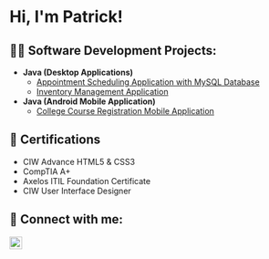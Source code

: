 <h1>Hi, I'm Patrick!

<h2>👨‍💻 Software Development Projects:</h2>

- <b>Java (Desktop Applications)</b>
  - [Appointment Scheduling Application with MySQL Database](https://github.com/joshmadakor1/EncrypterPOC)
  - [Inventory Management Application](https://github.com/joshmadakor1/DecrypterPOC)
- <b>Java (Android Mobile Application)</b>
  - [College Course Registration Mobile Application](https://github.com/joshmadakor1/Package-Delivery-Pathfinding-Algorithm)

<h2>📜 Certifications</h2>

- CIW Advance HTML5 & CSS3
- CompTIA A+
- Axelos ITIL Foundation Certificate
- CIW User Interface Designer


<h2> 🤳 Connect with me:</h2>

[<img align="left" alt="JoshMadakor | LinkedIn" width="22px" src="https://cdn.jsdelivr.net/npm/simple-icons@v3/icons/linkedin.svg" />][linkedin]



[linkedin]: https://linkedin.com/in/patrickkamali

<!--
**PatK3/PatK3** is a ✨ _special_ ✨ repository because its `README.md` (this file) appears on your GitHub profile.

Here are some ideas to get you started:

- 🔭 I’m currently working on ...
- 🌱 I’m currently learning ...
- 👯 I’m looking to collaborate on ...
- 🤔 I’m looking for help with ...
- 💬 Ask me about ...
- 📫 How to reach me: ...
- 😄 Pronouns: ...
- ⚡ Fun fact: ...
-->
